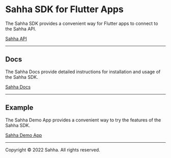 # Sahha SDK for Flutter Apps

The Sahha SDK provides a convenient way for Flutter apps to connect to the Sahha API.

[Sahha API](https://sandbox-api.sahha.ai/api-docs)

---

## Docs

The Sahha Docs provide detailed instructions for installation and usage of the Sahha SDK.

[Sahha Docs](https://developer.sahha.ai/docs/flutter)

---

## Example

The Sahha Demo App provides a convenient way to try the features of the Sahha SDK.

[Sahha Demo App](https://github.com/sahha-ai/sahha_flutter/tree/master/example)

---

Copyright © 2022 Sahha. All rights reserved.
